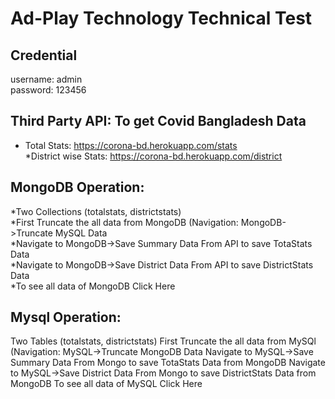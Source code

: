 # Ad-Play Technology Technical Test

## Credential
username: admin<br/>
password: 123456

## Third Party API: To get Covid Bangladesh Data
* Total Stats: https://corona-bd.herokuapp.com/stats<br/>
*District wise Stats: https://corona-bd.herokuapp.com/district<br/>

## MongoDB Operation:
*Two Collections (totalstats, districtstats)<br/>
*First Truncate the all data from MongoDB (Navigation: MongoDB->Truncate MySQL Data<br/>
*Navigate to MongoDB->Save Summary Data From API to save TotaStats Data<br/>
*Navigate to MongoDB->Save District Data From API to save DistrictStats Data<br/>
*To see all data of MongoDB Click Here<br/>

## Mysql Operation:
Two Tables (totalstats, districtstats)
First Truncate the all data from MySQl (Navigation: MySQL->Truncate MongoDB Data
Navigate to MySQL->Save Summary Data From Mongo to save TotaStats Data from MongoDB
Navigate to MySQL->Save District Data From Mongo to save DistrictStats Data from MongoDB
To see all data of MySQL Click Here
